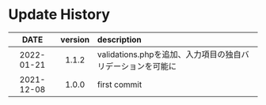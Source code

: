 # Update History
| DATE | version | description |
|:----:|:---:|:-------------------------|
|2022-01-21|1.1.2|validations.phpを追加、入力項目の独自バリデーションを可能に|
|2021-12-08|1.0.0|first commit|